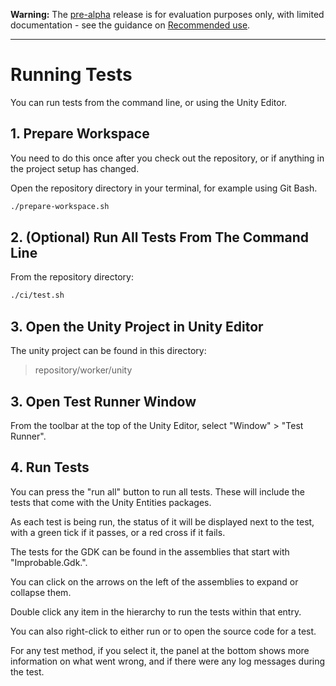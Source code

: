 **Warning:** The [pre-alpha](https://docs.improbable.io/reference/latest/shared/release-policy#maturity-stages) release is for evaluation purposes only, with limited documentation - see the guidance on [Recommended use](../../../README.md#recommended-use).

-----

# Running Tests

You can run tests from the command line, or using the Unity Editor.

## 1. Prepare Workspace

You need to do this once after you check out the repository, or if anything in
 the project setup has changed.

Open the repository directory in your terminal, for example using Git Bash.

```bash
./prepare-workspace.sh
```

## 2. (Optional) Run All Tests From The Command Line

From the repository directory:

```bash
./ci/test.sh
```

## 3. Open the Unity Project in Unity Editor

The unity project can be found in this directory:

> repository/worker/unity

## 3. Open Test Runner Window

From the toolbar at the top of the Unity Editor, select "Window" > "Test Runner".

## 4. Run Tests

You can press the "run all" button to run all tests. These will include the tests that come with the Unity Entities packages.

As each test is being run, the status of it will be displayed next to the test,
 with a green tick if it passes, or a red cross if it fails.

The tests for the GDK can be found in the assemblies that start with "Improbable.Gdk.".

You can click on the arrows on the left of the assemblies to expand or collapse them.

Double click any item in the hierarchy to run the tests within that entry.

You can also right-click to either run or to open the source code for a test.

For any test method, if you select it, the panel at the bottom shows more
 information on what went wrong, and if there were any log messages during
 the test.